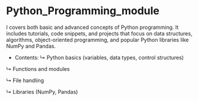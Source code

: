 # Python_Programming_module

I covers both basic and advanced concepts of Python programming. It includes tutorials, code snippets, and projects that focus on data structures, algorithms, object-oriented programming, and popular Python libraries like NumPy and Pandas.

- Contents:
↳ Python basics (variables, data types, control structures)

↳ Functions and modules

↳ File handling

↳ Libraries (NumPy, Pandas)
